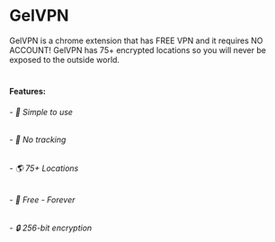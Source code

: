 # GelVPN
GelVPN is a chrome extension that has FREE VPN and it requires NO ACCOUNT! GelVPN has 75+ encrypted locations so you will never be exposed to the outside world.
#
#### Features:
###### - 🔢 Simple to use
###### - 🚫 No tracking
###### - 🌎 75+ Locations
###### - 💸 Free - Forever
###### - 🔒 256-bit encryption

